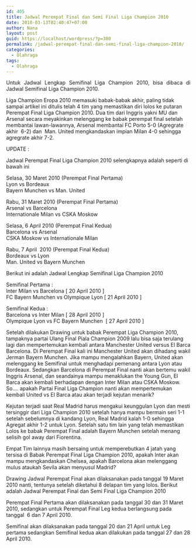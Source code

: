 ```yaml
---
id: 405
title: Jadwal Perempat Final dan Semi Final Liga Champion 2010
date: 2010-03-13T02:40:47+07:00
author: Nana
layout: post
guid: https://localhost/wordpress/?p=380
permalink: /jadwal-perempat-final-dan-semi-final-liga-champion-2010/
categories:
  - Olahraga
tags:
  - Olahraga
---
```

<p style="text-align: justify;">
  Untuk Jadwal Lengkap Semifinal Liga Champion 2010, bisa dibaca di Jadwal Semifinal Liga Champion 2010.
</p>

Liga Champion Eropa 2010 memasuki babak-babak akhir, paling tidak sampai artikel ini ditulis telah 4 tim yang memastikan diri lolos ke putaran Perempat Final Liga Champion 2010. Dua tim dari Inggris yakni MU dan Arsenal secara meyakinkan melenggang ke babak perempat final setelah membantai lawan-lawannya, Arsenal membantai FC Porto 5-0 (Agregrate akhir  6-2) dan  Man. United mengkandaskan impian Milan 4-0 sehingga agregrate akhir 7-2.

UPDATE :

Jadwal Perempat Final Liga Champion 2010 selengkapnya adalah seperti di bawah ini

Selasa, 30 Maret 2010 (Perempat Final Pertama)  
Lyon vs Bordeaux  
Bayern Munchen vs Man. United

Rabu, 31 Maret 2010 (Perempat Final Pertama)  
Arsenal vs Barcelona  
Internationale Milan vs CSKA Moskow

Selasa, 6 April 2010 (Perempat Final Kedua)  
Barcelona vs Arsenal  
CSKA Moskow vs Internationale Milan

Rabu, 7 April  2010 (Perempat Final Kedua)  
Bordeaux vs Lyon  
Man. United vs Bayern Munchen

Berikut ini adalah Jadwal Lengkap Semifinal Liga Champion 2010

Semifinal Pertama :  
Inter Milan vs Barcelona [ 20 April 2010 ]  
FC Bayern Munchen vs Olympique Lyon [ 21 April 2010 ]

Semifinal Kedua :  
Barcelona vs Inter Milan [ 28 April 2010 ]  
Olympique Lyon vs FC Bayern Munchen  [ 27 April 2010 ]

Setelah dilakukan Drawing untuk babak Perempat Liga Champion 2010, tampaknya partai Ulang Final Piala Champion 2009 lalu bisa saja terulang lagi dan mempertemukan kembali antara Manchester United versus El Barca Barcelona. Di Perempat Final kali ini Manchester United akan dihadang wakil Jerman Bayern Munchen. Jika mampu mengalahkan Bayern, United akan melenggang ke Semifinal untuk menghadapi pemenang antara Lyon atau Bordeaux. Sedangkan Barcelona di Perempat Final nanti akan bertemu wakil Inggris Arsenal, dan seandainya mampu menaklukan the Young Gun, El Barca akan kembali berhadapan dengan Inter Milan atau CSKA Moskow. So…. apakah Partai Final Liga Champion nanti akan mempertemukan kembali United vs El Barca atau akan terjadi kejutan menarik?

Kejutan terjadi saat Real Madrid harus mengakui keunggulan Lyon dan mesti tersinggir dari Liga Champion 2010 setelah hanya mampu bermain seri 1-1 setelah sebelumnya di kandang Lyon, Real Madrid kalah 1-0 sehingga Agregat akhir 1-2 untuk Lyon. Setelah satu tim lain yang telah memastikan Lolos ke babak Perempat Final adalah Bayern Munchen setelah menang selisih gol away dari Fiorentina.

Empat Tim lainnya masih bersaing untuk memperebutkan 4 jatah yang tersisa di Babak Perempat Final Liga Champion 2010, apakah Inter akan mampu mengkandaskan Chelsea, apakah Barcelona akan melenggang mulus ataukah Sevila akan menyusul Madrid?

Drawing Jadwal Perempat Final akan dilaksanakan pada tanggal 19 Maret 2010 nanti, tentunya setelah diketahui 8 delapan tim yang lolos. Berikut adalah Jadwal Perempat Final dan Semi Final Liga Champion 2010

Perempat Final Pertama akan dilaksanakan pada tanggal 30 dan 31 Maret 2010, sedangkan untuk Perempat Final Leg kedua berlangsung pada tanggal  6 dan 7 April 2010.

Semifinal akan dilaksanakan pada tanggal 20 dan 21 April untuk Leg pertama sedangkan Semifinal kedua akan dilakukan pada tanggal 27 dan 28 April 2010.